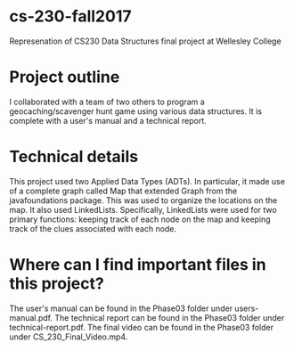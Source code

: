 # cs-230-fall2017
Represenation of CS230 Data Structures final project at Wellesley College

# Project outline
I collaborated with a team of two others to program a geocaching/scavenger hunt game using various data structures. It is complete with a user's manual and a technical report.

# Technical details
This project used two Applied Data Types (ADTs). In particular, it made use of a complete graph called Map that extended Graph from the javafoundations package. This was used to organize the locations on the map. It also used LinkedLists. Specifically, LinkedLists were used for two primary functions: keeping track of each node on the map and keeping track of the clues associated with each node. 

# Where can I find important files in this project?
The user's manual can be found in the Phase03 folder under users-manual.pdf.
The technical report can be found in the Phase03 folder under technical-report.pdf.
The final video can be found in the Phase03 folder under CS_230_Final_Video.mp4. 

